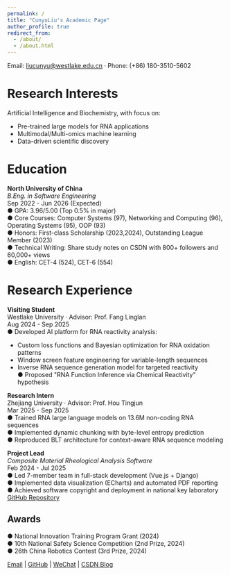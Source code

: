 ```yaml
---
permalink: /
title: "CunyuLiu's Academic Page"
author_profile: true
redirect_from: 
  - /about/
  - /about.html
---
```



Email: liucunyu@westlake.edu.cn · Phone: (+86) 180-3510-5602

# Research Interests
Artificial Intelligence and Biochemistry, with focus on:
- Pre-trained large models for RNA applications
- Multimodal/Multi-omics machine learning
- Data-driven scientific discovery

# Education
**North University of China**  
*B.Eng. in Software Engineering*  
Sep 2022 - Jun 2026 (Expected)  
● GPA: 3.96/5.00 (Top 0.5% in major)  
● Core Courses: Computer Systems (97), Networking and Computing (96), Operating Systems (95), OOP (93)  
● Honors: First-class Scholarship (2023,2024), Outstanding League Member (2023)  
● Technical Writing: Share study notes on CSDN with 800+ followers and 60,000+ views  
● English: CET-4 (524), CET-6 (554)

# Research Experience

**Visiting Student**  
Westlake University · Advisor: Prof. Fang Linglan  
Aug 2024 - Sep 2025  
● Developed AI platform for RNA reactivity analysis:  
  - Custom loss functions and Bayesian optimization for RNA oxidation patterns  
  - Window screen feature engineering for variable-length sequences  
  - Inverse RNA sequence generation model for targeted reactivity  
● Proposed "RNA Function Inference via Chemical Reactivity" hypothesis  

**Research Intern**  
Zhejiang University · Advisor: Prof. Hou Tingjun  
Mar 2025 - Sep 2025  
● Trained RNA large language models on 13.6M non-coding RNA sequences  
● Implemented dynamic chunking with byte-level entropy prediction  
● Reproduced BLT architecture for context-aware RNA sequence modeling  

**Project Lead**  
*Composite Material Rheological Analysis Software*  
Feb 2024 - Jul 2025  
● Led 7-member team in full-stack development (Vue.js + Django)  
● Implemented data visualization (ECharts) and automated PDF reporting  
● Achieved software copyright and deployment in national key laboratory  
[GitHub Repository](https://github.com/zbdx-lcy/SPFProject)  

## Awards
● National Innovation Training Program Grant (2024)  
● 10th National Safety Science Competition (2nd Prize, 2024)  
● 26th China Robotics Contest (3rd Prize, 2024)  

[Email](mailto:liucunyu@westlake.edu.cn) | 
[GitHub](your-github-link) | 
[WeChat](../images/wechat.jpg) | 
[CSDN Blog](your-csdn-link)  
